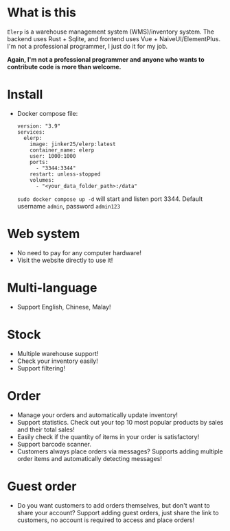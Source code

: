 # What is this
`Elerp` is a warehouse management system (WMS)/inventory system. The backend uses Rust + Sqlite, and frontend uses Vue + NaiveUI/ElementPlus. I'm not a professional programmer, I just do it for my job.

**Again, I'm not a professional programmer and anyone who wants to contribute code is more than welcome.**

# Install
- Docker compose file:
  ```
  version: "3.9"
  services:
    elerp:
      image: jinker25/elerp:latest
      container_name: elerp
      user: 1000:1000
      ports:
        - "3344:3344"
      restart: unless-stopped
      volumes:
        - "<your_data_folder_path>:/data"
  ```
  `sudo docker compose up -d` will start and listen port 3344. Default username `admin`, password `admin123`
  
# Web system
- No need to pay for any computer hardware!
- Visit the website directly to use it!

# Multi-language
- Support English, Chinese, Malay!

# Stock
- Multiple warehouse support!
- Check your inventory easily!
- Support filtering!

# Order
- Manage your orders and automatically update inventory!
- Support statistics. Check out your top 10 most popular products by sales and their total sales!
- Easily check if the quantity of items in your order is satisfactory!
- Support barcode scanner.
- Customers always place orders via messages? Supports adding multiple order items and automatically detecting messages!

# Guest order
- Do you want customers to add orders themselves, but don't want to share your account? Support adding guest orders, just share the link to customers, no account is required to access and place orders!
